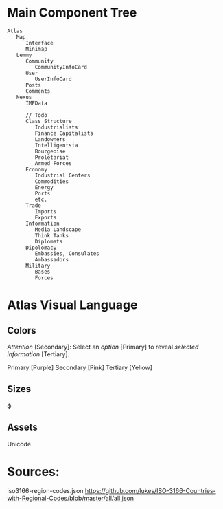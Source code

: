# Main Component Tree

```
Atlas
   Map
      Interface
      Minimap
   Lemmy
      Community
         CommunityInfoCard
      User
         UserInfoCard
      Posts
      Comments
   Nexus
      IMFData

      // Todo
      Class Structure
         Industrialists
         Finance Capitalists
         Landowners
         Intelligentsia
         Bourgeoise
         Proletariat
         Armed Forces
      Economy
         Industrial Centers
         Commodities
         Energy
         Ports
         etc.
      Trade
         Imports
         Exports
      Information
         Media Landscape
         Think Tanks
         Diplomats
      Dipolomacy
         Embassies, Consulates
         Ambassadors
      Military
         Bases
         Forces
```

# Atlas Visual Language

## Colors

_Attention_ [Secondary]: Select an _option_ [Primary] to reveal _selected information_ [Tertiary].

Primary [Purple]
Secondary [Pink]
Tertiary [Yellow]

## Sizes

ϕ

## Assets

Unicode

# Sources:

iso3166-region-codes.json
https://github.com/lukes/ISO-3166-Countries-with-Regional-Codes/blob/master/all/all.json
